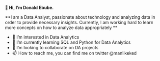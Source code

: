 **👋 Hi, I’m Donald Ebube.**

**I am a Data Analyst, passionate about technology and analyzing data in order to provide necessary insights. Currently, I am working hard to learn more concepts on how to analyze data appropriately **

- 👀 I’m interested in Data Analytics
- 🌱 I’m currently learning SQL and Python for Data Analytics
- 💞️ I’m looking to collaborate on DA projects
- 📫 How to reach me, you can find me on twitter @manlikeked

<!---
donaldebube/donaldebube is a ✨ special ✨ repository because its `README.md` (this file) appears on your GitHub profile.
You can click the Preview link to take a look at your changes.
--->
